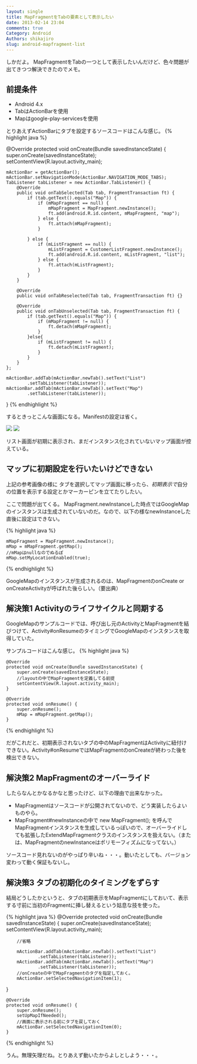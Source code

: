 ```yaml
---
layout: single
title: MapFragmentをTabの要素として表示したい
date: 2013-02-14 23:04
comments: true
Category: Android
Authors: shikajiro
slug: android-mapfragment-list
---
```

しかだよ。
MapFragmentをTabの一つとして表示したいんだけど、色々問題が出てきつつ解決できたのでメモ。

## 前提条件

+ Android 4.x
+ TabはActionBarを使用
+ Mapはgoogle-play-servicesを使用

とりあえずActionBarにタブを設定するソースコードはこんな感じ。
{% highlight java %}

@Override
protected void onCreate(Bundle savedInstanceState) {
    super.onCreate(savedInstanceState);
    setContentView(R.layout.activity_main);

    mActionBar = getActionBar();
    mActionBar.setNavigationMode(ActionBar.NAVIGATION_MODE_TABS);
    TabListener tabListener = new ActionBar.TabListener() {
        @Override
        public void onTabSelected(Tab tab, FragmentTransaction ft) {
            if (tab.getText().equals("Map")) {
                if (mMapFragment == null) {
                    mMapFragment = MapFragment.newInstance();
                    ft.add(android.R.id.content, mMapFragment, "map");
                } else {
                    ft.attach(mMapFragment);
                }

            } else {
                if (mListFragment == null) {
                    mListFragment = CustomerListFragment.newInstance();
                    ft.add(android.R.id.content, mListFragment, "list");
                } else {
                    ft.attach(mListFragment);
                }
            }
        }

        @Override
        public void onTabReselected(Tab tab, FragmentTransaction ft) {}

        @Override
        public void onTabUnselected(Tab tab, FragmentTransaction ft) {
            if (tab.getText().equals("Map")) {
                if (mMapFragment != null) {
                    ft.detach(mMapFragment);
                }
            }else{
                if (mListFragment != null) {
                    ft.detach(mListFragment);
                }
            }
        }
    };

    mActionBar.addTab(mActionBar.newTab().setText("List")
            .setTabListener(tabListener));
    mActionBar.addTab(mActionBar.newTab().setText("Map")
            .setTabListener(tabListener));
}
{% endhighlight %}

するときっとこんな画面になる。Manifestの設定は省く。

![](/images/android/device-2013-02-15-010618.png)
![](/images/android/device-2013-02-15-010640.png)

リスト画面が初期に表示され、まだインスタンス化されていないマップ画面が控えている。

## マップに初期設定を行いたいけどできない
上記の参考画像の様に
タブを選択してマップ画面に移ったら、*初期表示で*自分の位置を表示する設定とかマーカーピンを立てたりしたい。

ここで問題が出てくる。
MapFragment.newInstanceした時点ではGoogleMapのインスタンスは生成されていないのだ。なので、以下の様なnewInstanceした直後に設定はできない。

{% highlight java %}

    mMapFragment = MapFragment.newInstance();
    mMap = mMapFragment.getMap();
    //mMapはnullなのでぬるぽ
    mMap.setMyLocationEnabled(true);

{% endhighlight %}

GoogleMapのインスタンスが生成されるのは、MapFragmentのonCreate or onCreateActivityが呼ばれた後らしい。（要出典）

## 解決策1 Activityのライフサイクルと同期する    
GoogleMapのサンプルコードでは、呼び出し元のActivityとMapFragmentを結びつけて、Activity#onResumeのタイミングでGoogleMapのインスタンスを取得していた。

サンプルコードはこんな感じ。
{% highlight java %}

    @Override
    protected void onCreate(Bundle savedInstanceState) {
        super.onCreate(savedInstanceState);
        //layoutの中でMapFragmentを定義してる前提
        setContentView(R.layout.activity_main);
    }

    @Override
    protected void onResume() {
        super.onResume();
        mMap = mMapFragment.getMap();
    }

{% endhighlight %}

だがこれだと、初期表示されないタブの中のMapFragmentはActivityに紐付けできない。Activity#onResumeではMapFragmentのonCreateが終わった後を検出できない。

## 解決策2 MapFragmentのオーバーライド
したらなんとかなるかなと思ったけど、以下の理由で出来なかった。

- MapFragmentはソースコードが公開されてないので、どう実装したらよいものやら。
- MapFragment#newInstanceの中で new MapFragment(); を呼んでMapFragmentインスタンスを生成しているっぽいので、オーバーライドしても拡張したExtendMapFragmentクラスのインスタンスを扱えない。（または、MapFragmentのnewInstanceはポリモーフィズムになってない。）


ソースコード見れないのがやっぱり辛いね・・・。動いたとしても、バージョン変わって動く保証もないし。

## 解決策3 タブの初期化のタイミングをずらす
結局どうしたかというと、タブの初期表示をMapFragmentにしておいて、表示する寸前に当初のFragmentに挿し替えるという姑息な技を使った。

{% highlight java %}
    @Override
    protected void onCreate(Bundle savedInstanceState) {
        super.onCreate(savedInstanceState);
        setContentView(R.layout.activity_main);

        //省略

        mActionBar.addTab(mActionBar.newTab().setText("List")
                .setTabListener(tabListener));
        mActionBar.addTab(mActionBar.newTab().setText("Map")
                .setTabListener(tabListener));
        //onCreateの中でMapFragmentのタグを指定しておく。
        mActionBar.setSelectedNavigationItem(1);
   }

    @Override
    protected void onResume() {
        super.onResume();
        setUpMapIfNeeded();
        //画面に表示される前にタブを戻しておく
        mActionBar.setSelectedNavigationItem(0);
    }
{% endhighlight %}

うん。無理矢理だね。とりあえず動いたからよしとしよう・・・。
